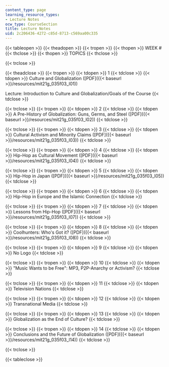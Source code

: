```yaml
---
content_type: page
learning_resource_types:
- Lecture Notes
ocw_type: CourseSection
title: Lecture Notes
uid: 2c206436-4272-c85d-8713-c569aa00c335
---
```


{{< tableopen >}}
{{< theadopen >}}
{{< tropen >}}
{{< thopen >}}
WEEK #
{{< thclose >}}
{{< thopen >}}
TOPICS
{{< thclose >}}

{{< trclose >}}

{{< theadclose >}}
{{< tropen >}}
{{< tdopen >}}
1
{{< tdclose >}}
{{< tdopen >}}
Culture and Globalization ([PDF]({{< baseurl >}}/resources/mit21g_035f03_l01))  
  
Lecture: Introduction to Culture and Globalization/Goals of the Course
{{< tdclose >}}

{{< trclose >}}
{{< tropen >}}
{{< tdopen >}}
2
{{< tdclose >}}
{{< tdopen >}}
A Pre-History of Globalization: Guns, Germs, and Steel ([PDF]({{< baseurl >}}/resources/mit21g_035f03_l02))
{{< tdclose >}}

{{< trclose >}}
{{< tropen >}}
{{< tdopen >}}
3
{{< tdclose >}}
{{< tdopen >}}
Cultural Activism and Minority Claims ([PDF]({{< baseurl >}}/resources/mit21g_035f03_l03))
{{< tdclose >}}

{{< trclose >}}
{{< tropen >}}
{{< tdopen >}}
4
{{< tdclose >}}
{{< tdopen >}}
Hip-Hop as Cultural Movement ([PDF]({{< baseurl >}}/resources/mit21g_035f03_l04))
{{< tdclose >}}

{{< trclose >}}
{{< tropen >}}
{{< tdopen >}}
5
{{< tdclose >}}
{{< tdopen >}}
Hip-Hop in Japan ([PDF]({{< baseurl >}}/resources/mit21g_035f03_l05))
{{< tdclose >}}

{{< trclose >}}
{{< tropen >}}
{{< tdopen >}}
6
{{< tdclose >}}
{{< tdopen >}}
Hip-Hop in Europe and the Islamic Connection
{{< tdclose >}}

{{< trclose >}}
{{< tropen >}}
{{< tdopen >}}
7
{{< tdclose >}}
{{< tdopen >}}
Lessons from Hip-Hop ([PDF]({{< baseurl >}}/resources/mit21g_035f03_l07))
{{< tdclose >}}

{{< trclose >}}
{{< tropen >}}
{{< tdopen >}}
8
{{< tdclose >}}
{{< tdopen >}}
Coolhunters: Who's Got it? ([PDF]({{< baseurl >}}/resources/mit21g_035f03_l08))
{{< tdclose >}}

{{< trclose >}}
{{< tropen >}}
{{< tdopen >}}
9
{{< tdclose >}}
{{< tdopen >}}
No Logo
{{< tdclose >}}

{{< trclose >}}
{{< tropen >}}
{{< tdopen >}}
10
{{< tdclose >}}
{{< tdopen >}}
"Music Wants to be Free": MP3, P2P-Anarchy or Activism?
{{< tdclose >}}

{{< trclose >}}
{{< tropen >}}
{{< tdopen >}}
11
{{< tdclose >}}
{{< tdopen >}}
Television Nations
{{< tdclose >}}

{{< trclose >}}
{{< tropen >}}
{{< tdopen >}}
12
{{< tdclose >}}
{{< tdopen >}}
Transnational Media
{{< tdclose >}}

{{< trclose >}}
{{< tropen >}}
{{< tdopen >}}
13
{{< tdclose >}}
{{< tdopen >}}
Globalization as the End of Culture?
{{< tdclose >}}

{{< trclose >}}
{{< tropen >}}
{{< tdopen >}}
14
{{< tdclose >}}
{{< tdopen >}}
Conclusions and the Future of Globalization ([PDF]({{< baseurl >}}/resources/mit21g_035f03_l14))
{{< tdclose >}}

{{< trclose >}}

{{< tableclose >}}